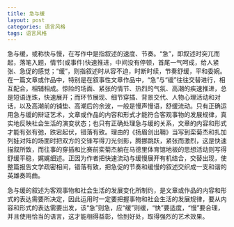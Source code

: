 ```yaml
---
title: 急与缓
layout: post
categories: 语言风格
tags: 语言风格
---
```


急与缓，或称快与慢，在写作中是指叙述的速度、节奏。“急”，即叙述时突兀而起，落笔入题，情节(或事件)快速推进，中间没有停顿，首尾一气呵成，给人紧张、急促的感觉；“缓”，则指叙述时从容不迫，时断时续，节奏舒缓，平和委婉。在一篇文章或作品中，特别是在叙事性文章作品中，“急”与“缓”往往交替进行，相互配合，相辅相成。惊险的场面、紧张的情节、热烈的气氛、高潮的疾速推进，总是短语连珠，快速展开；而环节展现、细节穿插、背景交代、人物心理活动和对话，以及高潮前的铺垫、高潮后的余波，一般是慢声慢语，舒缓流动。只有正确运用急与缓的辩证艺术，文章或作品的内容和形式才能符合客观事物的发展规律，真实地反映社会生活的演变状态；也只有正确处理急与缓的关系，文章的内容和形式才能有张有弛，跌宕起伏，错落有致。理由的《扬眉剑出鞘》当写到栾菊杰和扎加列娃对阵的场面时把双方的交锋写得刀光剑影，腾挪跳跃，紧张而激烈，这是快速描叙所致，而往事的穿插和比赛前栾菊杰躺在马德里体育馆地板的思想活动则写得舒缓平稳，娓娓细述。正因为作者把快速流动与缓慢展开有机结合，交替出现，使整篇报告文学疏密相间，错落有致，把急促的节奏和缓慢的叙述交织成一支和谐的英雄奏鸣曲。

急与缓的叙述为客观事物和社会生活的发展变化所制约，是文章或作品的内容和形式的表达需要所决定，因此运用时一定要把握事物和社会生活的发展规律，要从内容和形式的表达需要出发，该“急”则急，应“缓”则缓，“快”要适度，“慢”要合理，并且使用恰当的语言，这才能相得益彰，恰到好处，取得强烈的艺术效果。 